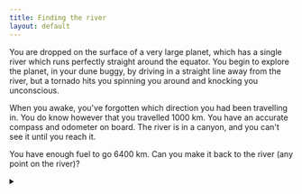 ```yaml
---
title: Finding the river
layout: default
---
```



You are dropped on the surface of a very large planet, which has a single river
which runs perfectly straight around the equator. You begin to explore the
planet, in your dune buggy, by driving in a straight line away from the river,
but a tornado hits you spinning you around and knocking you unconscious.

When you awake, you've forgotten which direction you had been travelling in. You
do know however that you travelled 1000 km. You have an accurate compass and
odometer on board. The river is in a canyon, and you can't see it until you
reach it.

You have enough fuel to go 6400 km. Can you make it back to the river (any point
on the river)?

<details><summary></summary>

![Finding the river]({{ 'images/finding_the_river.png' | relative_url }})

From point $$O$$ travel:

* 1155 km to point $$A$$
* 577 km to point $$B$$
* 3665 km around the radius of the circle to point $$C$$
* 1000 km to point $$D$$

This will guarantee to come across the river.

### Proof

Let the distance to the river be $$r$$.
The problem is equivalent to finding a
curve that intersects with all of the tangents of a circle of radius $$r$$.

To minimise the distance travelled we want to:

* Go directly to some tangent line (all are equivalent by symmetry)
* Follow it until we reach the circle
* Follow the circle around for some distance
* Then go to the closest point on our original tangent.

We will pick some arbitrary tangent, as all are equivalent. We choose the
vertical tangent on the right side.

We need to head to some point $$A$$ on the tangent, which we will say is an
$$\theta_1$$ from the horizontal. The length of the line from $$O$$ to $$A$$ is given
by:

$$
l = \frac{r}{\cos \theta_1}
$$

Next we travel from $$A$$ to be $$B$$, and this distance is given by:

$$
x = r \tan \theta_1
$$

Next we travel around the circle from $$B$$ to $$C$$. This covers and angle of $$2
\pi - 2 \theta_1 - 2 \theta_2$$. This gives adds a distance of:

$$
a = 2 (\pi - \theta_1 - \theta_2) r
$$

Finally, to head from point $$C$$ to point $$D$$:

$$
x = r \tan \theta_2
$$

This gives a total distance of:

$$
\begin{align}
d & = l + x + c + y \notag \\
& = r \left(
    \frac{1}{\cos \theta_1} +
    2 (\pi - \theta_1 - \theta_2) +
    \tan \theta_1 +
    \tan \theta_2
  \right)
\end{align}
$$

We wish to minimise $$d$$ thus we require that both of the following hold:

$$
\begin{align}
\frac{\partial d}{\partial \theta_1} & = 0 \\
\frac{\partial d}{\partial \theta_2} & = 0
\end{align}
$$

Solving for $$\theta_1$$:

$$
\begin{align}
\frac{\partial d}{\partial \theta_1} & =
  r \left(
    \frac{\sin \theta_1}{\sin^2 \theta_1} - 2 + (1 + \tan^2 \theta_1)
  \right) \\
0 & = \frac{\sin \theta_1}{\sin^2 \theta_1} + \tan^2 \theta_1 -1 \\
& = -\frac{2 \sin \theta_1-1}{\sin \theta_1-1} \\
& = 2 \sin \theta_1-1 \text{ where } \sin \theta_1 \ne 1 \\
\sin \theta_1 & = \frac{1}{2} \\
\theta_1 & = \frac{\pi}{6}
\end{align}
$$

Solving for $$\theta_2$$:

$$
\begin{align}
\frac{\partial d}{\partial \theta_1} & =
  r \left(- 2 + (1 + \tan^2 \theta_2) \right) \\
0 & = \tan^2 \theta_2 - 1 \\
\tan \theta_2 & = 1 \\
\theta_2 & = \frac{\pi}{4}
\end{align}
$$

Substituting $$\theta_1$$ and $$\theta_2$$ into the equation for $$d$$:

$$
\begin{align}
d & =
  r \left(
    \frac{2}{\sqrt{3}} + \frac{7 \pi}{6} + 1 + \frac{1}{\sqrt{3}}
  \right) \\
& =
  r \left(
    \sqrt{3} + 1 + \frac{7 \pi}{6}
  \right)
\end{align}
$$

For our problem, $$r = 1000$$ this gives a total distance of:

$$
d \approx 6397 \text{ km}
$$

</details>
